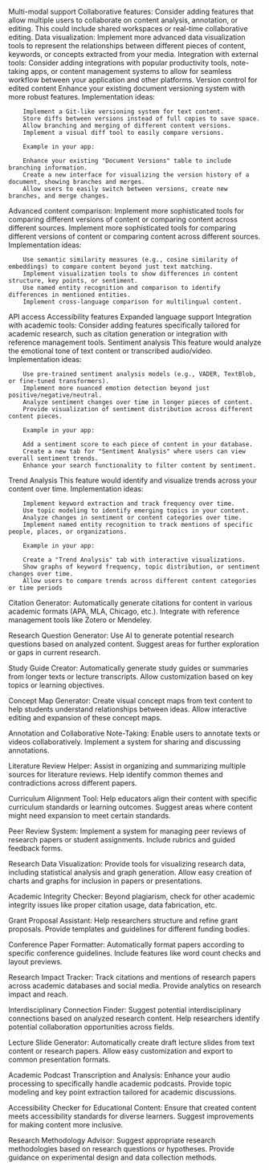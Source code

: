 Multi-modal support
Collaborative features: Consider adding features that allow multiple users to collaborate on content analysis, annotation, or editing. This could include shared workspaces or real-time collaborative editing.
Data visualization: Implement more advanced data visualization tools to represent the relationships between different pieces of content, keywords, or concepts extracted from your media.
Integration with external tools: Consider adding integrations with popular productivity tools, note-taking apps, or content management systems to allow for seamless workflow between your application and other platforms.
Version control for edited content
        Enhance your existing document versioning system with more robust features.
        Implementation ideas:
        
        Implement a Git-like versioning system for text content.
        Store diffs between versions instead of full copies to save space.
        Allow branching and merging of different content versions.
        Implement a visual diff tool to easily compare versions.
        
        Example in your app:

        Enhance your existing "Document Versions" table to include branching information.
        Create a new interface for visualizing the version history of a document, showing branches and merges.
        Allow users to easily switch between versions, create new branches, and merge changes.
Advanced content comparison: Implement more sophisticated tools for comparing different versions of content or comparing content across different sources.
        Implement more sophisticated tools for comparing different versions of content or comparing content across different sources.
        Implementation ideas:
        
        Use semantic similarity measures (e.g., cosine similarity of embeddings) to compare content beyond just text matching.
        Implement visualization tools to show differences in content structure, key points, or sentiment.
        Use named entity recognition and comparison to identify differences in mentioned entities.
        Implement cross-language comparison for multilingual content.
API access
Accessibility features
Expanded language support
Integration with academic tools: Consider adding features specifically tailored for academic research, such as citation generation or integration with reference management tools.
Sentiment analysis
        This feature would analyze the emotional tone of text content or transcribed audio/video.
        Implementation ideas:
        
        Use pre-trained sentiment analysis models (e.g., VADER, TextBlob, or fine-tuned transformers).
        Implement more nuanced emotion detection beyond just positive/negative/neutral.
        Analyze sentiment changes over time in longer pieces of content.
        Provide visualization of sentiment distribution across different content pieces.
        
        Example in your app:
        
        Add a sentiment score to each piece of content in your database.
        Create a new tab for "Sentiment Analysis" where users can view overall sentiment trends.
        Enhance your search functionality to filter content by sentiment.


Trend Analysis
        This feature would identify and visualize trends across your content over time.
        Implementation ideas:
        
        Implement keyword extraction and track frequency over time.
        Use topic modeling to identify emerging topics in your content.
        Analyze changes in sentiment or content categories over time.
        Implement named entity recognition to track mentions of specific people, places, or organizations.
        
        Example in your app:
        
        Create a "Trend Analysis" tab with interactive visualizations.
        Show graphs of keyword frequency, topic distribution, or sentiment changes over time.
        Allow users to compare trends across different content categories or time periods

Citation Generator:
    Automatically generate citations for content in various academic formats (APA, MLA, Chicago, etc.).
    Integrate with reference management tools like Zotero or Mendeley.

Research Question Generator:
    Use AI to generate potential research questions based on analyzed content.
    Suggest areas for further exploration or gaps in current research.


Study Guide Creator:
    Automatically generate study guides or summaries from longer texts or lecture transcripts.
    Allow customization based on key topics or learning objectives.


Concept Map Generator:
    Create visual concept maps from text content to help students understand relationships between ideas.
    Allow interactive editing and expansion of these concept maps.


Annotation and Collaborative Note-Taking:
    Enable users to annotate texts or videos collaboratively.
    Implement a system for sharing and discussing annotations.


Literature Review Helper:
    Assist in organizing and summarizing multiple sources for literature reviews.
    Help identify common themes and contradictions across different papers.


Curriculum Alignment Tool:
    Help educators align their content with specific curriculum standards or learning outcomes.
    Suggest areas where content might need expansion to meet certain standards.


Peer Review System:
    Implement a system for managing peer reviews of research papers or student assignments.
    Include rubrics and guided feedback forms.


Research Data Visualization:
    Provide tools for visualizing research data, including statistical analysis and graph generation.
    Allow easy creation of charts and graphs for inclusion in papers or presentations.


Academic Integrity Checker:
    Beyond plagiarism, check for other academic integrity issues like proper citation usage, data fabrication, etc.


Grant Proposal Assistant:
    Help researchers structure and refine grant proposals.
    Provide templates and guidelines for different funding bodies.


Conference Paper Formatter:
    Automatically format papers according to specific conference guidelines.
    Include features like word count checks and layout previews.


Research Impact Tracker:
    Track citations and mentions of research papers across academic databases and social media.
    Provide analytics on research impact and reach.


Interdisciplinary Connection Finder:
    Suggest potential interdisciplinary connections based on analyzed research content.
    Help researchers identify potential collaboration opportunities across fields.


Lecture Slide Generator:
    Automatically create draft lecture slides from text content or research papers.
    Allow easy customization and export to common presentation formats.


Academic Podcast Transcription and Analysis:
    Enhance your audio processing to specifically handle academic podcasts.
    Provide topic modeling and key point extraction tailored for academic discussions.


Accessibility Checker for Educational Content:
    Ensure that created content meets accessibility standards for diverse learners.
    Suggest improvements for making content more inclusive.


Research Methodology Advisor:
    Suggest appropriate research methodologies based on research questions or hypotheses.
    Provide guidance on experimental design and data collection methods.


